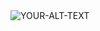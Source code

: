 <picture>
 <source media="(prefers-color-scheme: dark)" srcset="https://banner2.cleanpng.com/20180515/bkw/kisspng-computer-icons-python-5afac9ee46b749.8768191615263851342897.jpg">
 <source media="(prefers-color-scheme: light)" srcset="https://banner2.cleanpng.com/20180515/bkw/kisspng-computer-icons-python-5afac9ee46b749.8768191615263851342897.jpg">
 <img alt="YOUR-ALT-TEXT" src="https://banner2.cleanpng.com/20180515/bkw/kisspng-computer-icons-python-5afac9ee46b749.8768191615263851342897.jpg">
</picture>

<!--
**HYPEdonkey/HYPEdonkey** is a ✨ _special_ ✨ repository because its `README.md` (this file) appears on your GitHub profile.

Here are some ideas to get you started:

- 🔭 I’m currently working on ...
- 🌱 I’m currently learning ...
- 👯 I’m looking to collaborate on ...
- 🤔 I’m looking for help with ...
- 💬 Ask me about ...
- 📫 How to reach me: ...
- 😄 Pronouns: ...
- ⚡ Fun fact: ...
-->
